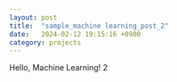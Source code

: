 ```yaml
---
layout: post
title:  "sample_machine learning_post_2"
date:   2024-02-12 19:15:16 +0900
category: projects
---
```


Hello, Machine Learning! 2 